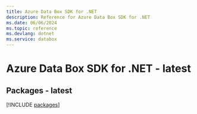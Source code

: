```yaml
---
title: Azure Data Box SDK for .NET
description: Reference for Azure Data Box SDK for .NET
ms.date: 06/06/2024
ms.topic: reference
ms.devlang: dotnet
ms.service: databox
---
```

# Azure Data Box SDK for .NET - latest
## Packages - latest
[!INCLUDE [packages](data-box-index.md)]